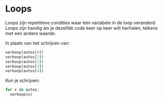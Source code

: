 # Loops

Loops zijn repetitieve condities waar één variabele in de loop veranderd. Loops zijn handig als je dezelfde code keer op keer wilt herhalen, telkens met een andere waarde.

In plaats van het schrijven van:

```python
verkoop(autos[0])
verkoop(autos[1])
verkoop(autos[2])
verkoop(autos[3])
verkoop(autos[4])
```

Kun je schrijven:

```python
for x in autos:
  verkoop(x)
```
